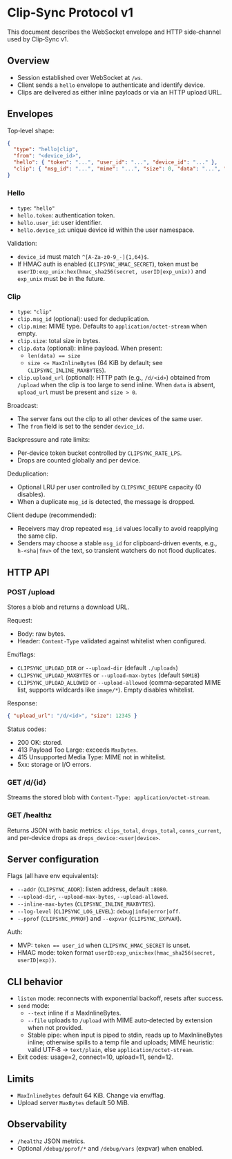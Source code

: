# Clip‑Sync Protocol v1

This document describes the WebSocket envelope and HTTP side‑channel used by Clip‑Sync v1.

## Overview

- Session established over WebSocket at `/ws`.
- Client sends a `hello` envelope to authenticate and identify device.
- Clips are delivered as either inline payloads or via an HTTP upload URL.

## Envelopes

Top‑level shape:

```json
{
  "type": "hello|clip",
  "from": "<device_id>",
  "hello": { "token": "...", "user_id": "...", "device_id": "..." },
  "clip": { "msg_id": "...", "mime": "...", "size": 0, "data": "...", "upload_url": "..." }
}
```

### Hello

- `type`: `"hello"`
- `hello.token`: authentication token.
- `hello.user_id`: user identifier.
- `hello.device_id`: unique device id within the user namespace.

Validation:
- `device_id` must match `^[A-Za-z0-9_-]{1,64}$`.
- If HMAC auth is enabled (`CLIPSYNC_HMAC_SECRET`), token must be `userID:exp_unix:hex(hmac_sha256(secret, userID|exp_unix))` and `exp_unix` must be in the future.

### Clip

- `type`: `"clip"`
- `clip.msg_id` (optional): used for deduplication.
- `clip.mime`: MIME type. Defaults to `application/octet-stream` when empty.
- `clip.size`: total size in bytes.
- `clip.data` (optional): inline payload. When present:
  - `len(data) == size`
  - `size <= MaxInlineBytes` (64 KiB by default; see `CLIPSYNC_INLINE_MAXBYTES`).
- `clip.upload_url` (optional): HTTP path (e.g., `/d/<id>`) obtained from `/upload` when the clip is too large to send inline. When `data` is absent, `upload_url` must be present and `size > 0`.

Broadcast:
- The server fans out the clip to all other devices of the same user.
- The `from` field is set to the sender `device_id`.

Backpressure and rate limits:
- Per‑device token bucket controlled by `CLIPSYNC_RATE_LPS`.
- Drops are counted globally and per device.

Deduplication:
- Optional LRU per user controlled by `CLIPSYNC_DEDUPE` capacity (0 disables).
- When a duplicate `msg_id` is detected, the message is dropped.

Client dedupe (recommended):
- Receivers may drop repeated `msg_id` values locally to avoid reapplying the same clip.
- Senders may choose a stable `msg_id` for clipboard-driven events, e.g., `h-<sha|fnv>` of the text, so transient watchers do not flood duplicates.

## HTTP API

### POST /upload

Stores a blob and returns a download URL.

Request:
- Body: raw bytes.
- Header: `Content-Type` validated against whitelist when configured.

Env/flags:
- `CLIPSYNC_UPLOAD_DIR` or `--upload-dir` (default `./uploads`)
- `CLIPSYNC_UPLOAD_MAXBYTES` or `--upload-max-bytes` (default `50MiB`)
- `CLIPSYNC_UPLOAD_ALLOWED` or `--upload-allowed` (comma‑separated MIME list, supports wildcards like `image/*`). Empty disables whitelist.

Response:

```json
{ "upload_url": "/d/<id>", "size": 12345 }
```

Status codes:
- 200 OK: stored.
- 413 Payload Too Large: exceeds `MaxBytes`.
- 415 Unsupported Media Type: MIME not in whitelist.
- 5xx: storage or I/O errors.

### GET /d/{id}

Streams the stored blob with `Content-Type: application/octet-stream`.

### GET /healthz

Returns JSON with basic metrics: `clips_total`, `drops_total`, `conns_current`, and per‑device drops as `drops_device:<user|device>`.

## Server configuration

Flags (all have env equivalents):
- `--addr` (`CLIPSYNC_ADDR`): listen address, default `:8080`.
- `--upload-dir`, `--upload-max-bytes`, `--upload-allowed`.
- `--inline-max-bytes` (`CLIPSYNC_INLINE_MAXBYTES`).
- `--log-level` (`CLIPSYNC_LOG_LEVEL`): `debug|info|error|off`.
- `--pprof` (`CLIPSYNC_PPROF`) and `--expvar` (`CLIPSYNC_EXPVAR`).

Auth:
- MVP: `token == user_id` when `CLIPSYNC_HMAC_SECRET` is unset.
- HMAC mode: token format `userID:exp_unix:hex(hmac_sha256(secret, userID|exp))`.

## CLI behavior

- `listen` mode: reconnects with exponential backoff, resets after success.
- `send` mode:
  - `--text` inline if ≤ MaxInlineBytes.
  - `--file` uploads to `/upload` with MIME auto‑detected by extension when not provided.
  - Stable pipe: when input is piped to stdin, reads up to MaxInlineBytes inline; otherwise spills to a temp file and uploads; MIME heuristic: valid UTF‑8 → `text/plain`, else `application/octet-stream`.
- Exit codes: usage=2, connect=10, upload=11, send=12.

## Limits

- `MaxInlineBytes` default 64 KiB. Change via env/flag.
- Upload server `MaxBytes` default 50 MiB.

## Observability

- `/healthz` JSON metrics.
- Optional `/debug/pprof/*` and `/debug/vars` (expvar) when enabled.
